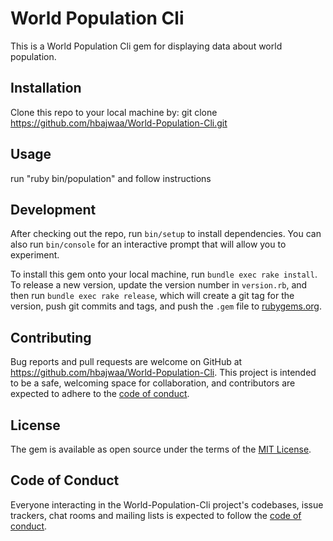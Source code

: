 # World Population Cli

This is a World Population Cli gem for displaying data about world population.


## Installation

Clone this repo to your local machine by:
git clone https://github.com/hbajwaa/World-Population-Cli.git

## Usage

run "ruby bin/population" and follow instructions

## Development

After checking out the repo, run `bin/setup` to install dependencies. You can also run `bin/console` for an interactive prompt that will allow you to experiment.

To install this gem onto your local machine, run `bundle exec rake install`. To release a new version, update the version number in `version.rb`, and then run `bundle exec rake release`, which will create a git tag for the version, push git commits and tags, and push the `.gem` file to [rubygems.org](https://rubygems.org).

## Contributing

Bug reports and pull requests are welcome on GitHub at https://github.com/hbajwaa/World-Population-Cli. This project is intended to be a safe, welcoming space for collaboration, and contributors are expected to adhere to the [code of conduct](https://github.com/hbajwaa/world-population-cli/blob/master/CODE_OF_CONDUCT.md).


## License

The gem is available as open source under the terms of the [MIT License](https://opensource.org/licenses/MIT).

## Code of Conduct

Everyone interacting in the World-Population-Cli project's codebases, issue trackers, chat rooms and mailing lists is expected to follow the [code of conduct](https://github.com/hbajwaa/world-population-cli/blob/master/CODE_OF_CONDUCT.md).
